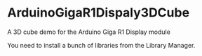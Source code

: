 # ArduinoGigaR1Dispaly3DCube
A 3D cube demo for the Arduino Giga R1 Display module

You need to install a bunch of libraries from the Library Manager. 


